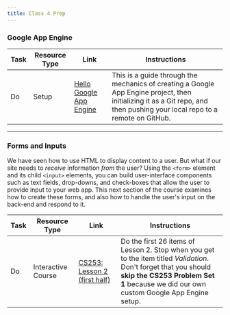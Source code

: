```yaml
---
title: Class 4 Prep
---
```


### Google App Engine

Task | Resource Type | Link | Instructions
|----|---------------|------|-------------|
Do | Setup | [Hello Google App Engine][hello-gae] | This is a guide through the mechanics of creating a Google App Engine project, then initializing it as a Git repo, and then pushing your local repo to a remote on GitHub.

---

### Forms and Inputs

We have seen how to use HTML to display content to a user. But what if our site needs to *receive* information *from* the user? Using the `<form>` element and its child `<input>` elements, you can build user-interface components such as text fields, drop-downs, and check-boxes that allow the user to provide input to your web app. This next section of the course examines how to create these forms, and also how to handle the user's input on the back-end and respond to it.

Task | Resource Type | Link | Instructions
|----|---------------|------|-------------|
Do | Interactive Course | [CS253: Lesson 2 (first half)][lesson-2] | Do the first 26 items of Lesson 2. Stop when you get to the item titled *Validation*. <br> Don't forget that you should **skip the CS253 Problem Set 1** because we did our own custom Google App Engine setup.


[hello-gae]: ../../assignments/hello-google-app-engine
[lesson-2]: https://classroom.udacity.com/courses/cs253/lessons/48736183/concepts/3150565890923#
